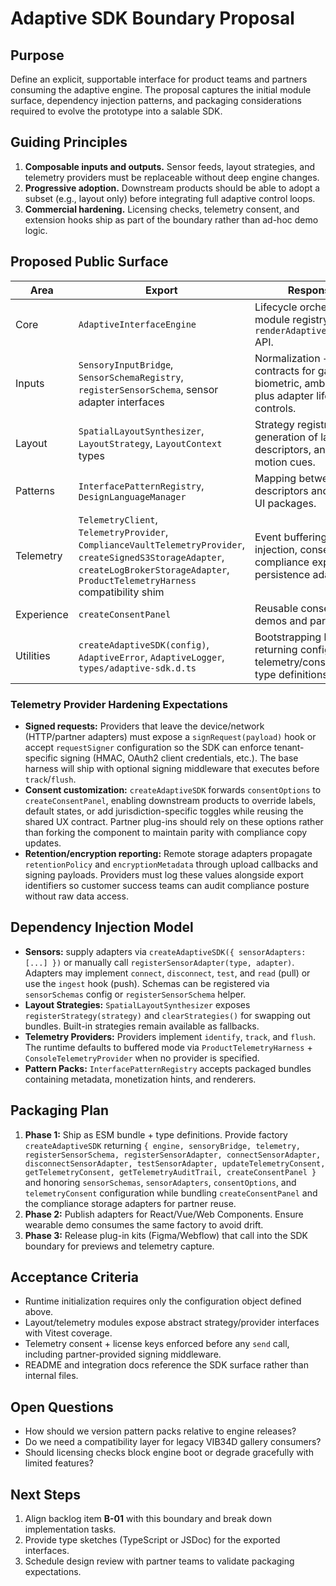 # Adaptive SDK Boundary Proposal

## Purpose
Define an explicit, supportable interface for product teams and partners consuming the adaptive engine. The proposal captures the initial module surface, dependency injection patterns, and packaging considerations required to evolve the prototype into a salable SDK.

## Guiding Principles
1. **Composable inputs and outputs.** Sensor feeds, layout strategies, and telemetry providers must be replaceable without deep
   engine changes.
2. **Progressive adoption.** Downstream products should be able to adopt a subset (e.g., layout only) before integrating full
   adaptive control loops.
3. **Commercial hardening.** Licensing checks, telemetry consent, and extension hooks ship as part of the boundary rather than
   ad-hoc demo logic.

## Proposed Public Surface
| Area | Export | Responsibilities |
|------|--------|------------------|
| Core | `AdaptiveInterfaceEngine` | Lifecycle orchestration, module registry, high-level `renderAdaptiveFrame(context)` API. |
| Inputs | `SensoryInputBridge`, `SensorSchemaRegistry`, `registerSensorSchema`, sensor adapter interfaces | Normalization + validation contracts for gaze, neural, biometric, ambient signals plus adapter lifecycle controls. |
| Layout | `SpatialLayoutSynthesizer`, `LayoutStrategy`, `LayoutContext` types | Strategy registration, generation of layout descriptors, annotations, and motion cues. |
| Patterns | `InterfacePatternRegistry`, `DesignLanguageManager` | Mapping between layout descriptors and monetizable UI packages. |
| Telemetry | `TelemetryClient`, `TelemetryProvider`, `ComplianceVaultTelemetryProvider`, `createSignedS3StorageAdapter`, `createLogBrokerStorageAdapter`, `ProductTelemetryHarness` compatibility shim | Event buffering, provider injection, consent state, compliance exports, remote persistence adapters. |
| Experience | `createConsentPanel` | Reusable consent UI for demos and partner plug-ins. |
| Utilities | `createAdaptiveSDK(config)`, `AdaptiveError`, `AdaptiveLogger`, `types/adaptive-sdk.d.ts` | Bootstrapping helper returning configured engine + telemetry/consent hooks with type definitions. |

### Telemetry Provider Hardening Expectations
- **Signed requests:** Providers that leave the device/network (HTTP/partner adapters) must expose a `signRequest(payload)` hook or accept `requestSigner` configuration so the SDK can enforce tenant-specific signing (HMAC, OAuth2 client credentials, etc.). The base harness will ship with optional signing middleware that executes before `track`/`flush`.
- **Consent customization:** `createAdaptiveSDK` forwards `consentOptions` to `createConsentPanel`, enabling downstream products to override labels, default states, or add jurisdiction-specific toggles while reusing the shared UX contract. Partner plug-ins should rely on these options rather than forking the component to maintain parity with compliance copy updates.
- **Retention/encryption reporting:** Remote storage adapters propagate `retentionPolicy` and `encryptionMetadata` through upload callbacks and signing payloads. Providers must log these values alongside export identifiers so customer success teams can audit compliance posture without raw data access.

## Dependency Injection Model
- **Sensors:** supply adapters via `createAdaptiveSDK({ sensorAdapters: [...] })` or manually call `registerSensorAdapter(type, adapter)`. Adapters may implement `connect`, `disconnect`, `test`, and `read` (pull) or use the `ingest` hook (push). Schemas can be registered via `sensorSchemas` config or `registerSensorSchema` helper.
- **Layout Strategies:** `SpatialLayoutSynthesizer` exposes `registerStrategy(strategy)` and `clearStrategies()` for swapping
  out bundles. Built-in strategies remain available as fallbacks.
- **Telemetry Providers:** Providers implement `identify`, `track`, and `flush`. The runtime defaults to buffered mode via
  `ProductTelemetryHarness` + `ConsoleTelemetryProvider` when no provider is specified.
- **Pattern Packs:** `InterfacePatternRegistry` accepts packaged bundles containing metadata, monetization hints, and renderers.

## Packaging Plan
1. **Phase 1:** Ship as ESM bundle + type definitions. Provide factory `createAdaptiveSDK` returning
   `{ engine, sensoryBridge, telemetry, registerSensorSchema, registerSensorAdapter, connectSensorAdapter, disconnectSensorAdapter, testSensorAdapter, updateTelemetryConsent, getTelemetryConsent, getTelemetryAuditTrail, createConsentPanel }` and honoring `sensorSchemas`, `sensorAdapters`, `consentOptions`, and `telemetryConsent` configuration while bundling `createConsentPanel` and the compliance storage adapters for partner reuse.
2. **Phase 2:** Publish adapters for React/Vue/Web Components. Ensure wearable demo consumes the same factory to avoid drift.
3. **Phase 3:** Release plug-in kits (Figma/Webflow) that call into the SDK boundary for previews and telemetry capture.

## Acceptance Criteria
- Runtime initialization requires only the configuration object defined above.
- Layout/telemetry modules expose abstract strategy/provider interfaces with Vitest coverage.
- Telemetry consent + license keys enforced before any `send` call, including partner-provided signing middleware.
- README and integration docs reference the SDK surface rather than internal files.

## Open Questions
- How should we version pattern packs relative to engine releases?
- Do we need a compatibility layer for legacy VIB34D gallery consumers?
- Should licensing checks block engine boot or degrade gracefully with limited features?

## Next Steps
1. Align backlog item **B-01** with this boundary and break down implementation tasks.
2. Provide type sketches (TypeScript or JSDoc) for the exported interfaces.
3. Schedule design review with partner teams to validate packaging expectations.
